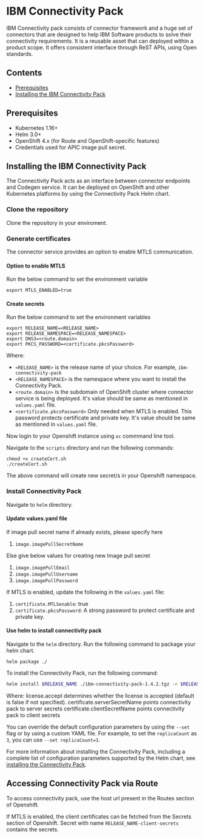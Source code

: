 # IBM Connectivity Pack

IBM Connectivity pack consists of connector framework and a huge set of connectors that are designed to help IBM Software products to solve their connectivity requirements. It is a reusable asset that can deployed within a product scope. It offers consistent interface through ReST APIs, using Open standards.

## Contents

- [Prerequisites](./README.md#prerequisites)
- [Installing the IBM Connectivity Pack](./README.md#installing-the-ibm-connectivity-pack)

## Prerequisites

- Kubernetes 1.16+
- Helm 3.0+
- OpenShift 4.x (for Route and OpenShift-specific features)
- Credentials used for APIC image pull secret.

## Installing the IBM Connectivity Pack

The Connectivity Pack acts as an interface between connector endpoints and Codegen service. It can be deployed on OpenShift and other Kubernetes platforms by using the Connectivity Pack Helm chart.

### Clone the repository
Clone the repository in your enviroment.

### Generate certificates
The connector service provides an option to enable MTLS communication.

#### Option to enable MTLS
Run the below command to set the environment variable
```
export MTLS_ENABLED=true
```

#### Create secrets
Run the below command to set the environment variables
```
export RELEASE_NAME=<RELEASE_NAME>
export RELEASE_NAMESPACE=<RELEASE_NAMESPACE>
export DNS3=<route.domain>
export PKCS_PASSWORD=<certificate.pkcsPassword>
```

Where:

- `<RELEASE_NAME>` is the release name of your choice. For example, `ibm-connectivity-pack`
- `<RELEASE_NAMESPACE>` is the namespace where you want to install the Connectivity Pack.
- `<route.domain>` is the subdomain of OpenShift cluster where connector service is being deployed. It's value should be same as mentioned in `values.yaml` file.
- `<certificate.pkcsPassword>` Only needed when MTLS is enabled. This password protects certificate and private key. It's value should be same as mentioned in `values.yaml` file.


Now login to your Openshift instance using `oc` commmand line tool.

Navigate to the `scripts` directory and run the following commands:
```
chmod +x createCert.sh
./createCert.sh
```
The above command will create new secret/s in your Openshift namespace.

### Install Connectivity Pack

Navigate to `helm` directory.

#### Update values.yaml file

If image pull secret name if already exists, please specify here
1. `image.imagePullSecretName`

Else give below values for creating new Image pull secret
1. `image.imagePullEmail`
2. `image.imagePullUsername`
3. `image.imagePullPassword`

If MTLS is enabled, update the following in the `values.yaml` file:
1. `certificate.MTLSenable`: true
2. `certificate.pkcsPassword`: A strong password to protect certificate and private key.

#### Use helm to install connectivity pack

Navigate to the `helm` directory.
Run the following command to package your helm chart.
```
helm package ./
```

To install the Connectivity Pack, run the following command:

```bash
helm install $RELEASE_NAME ./ibm-connectivity-pack-1.4.2.tgz -n $RELEASE_NAMESPACE --set license.accept=true, certificate.serverSecretName=$RELEASE_NAME-server-secrets, certificate.clientSecretName=$RELEASE_NAME-client-secrets
```

Where:
license.accept determines whether the license is accepted (default is false if not specified).
certificate.serverSecretName points connectivity pack to server secrets
certificate.clientSecretName points connectivity pack to client secrets

You can override the default configuration parameters by using the `--set` flag or by using a custom YAML file. For example, to set the `replicaCount` as `3`, you can use `--set replicaCount=3`.

For more information about installing the Connectivity Pack, including a complete list of configuration parameters supported by the Helm chart, see [installing the Connectivity Pack](/helm/README.md#configuration).

## Accessing Connectivity Pack via Route

To access connectivity pack, use the host url present in the Routes section of Openshift.

If MTLS is enabled, the client certificates can be fetched from the Secrets section of Openshift. Secret with name `RELEASE_NAME-client-secrets` contains the secrets.
